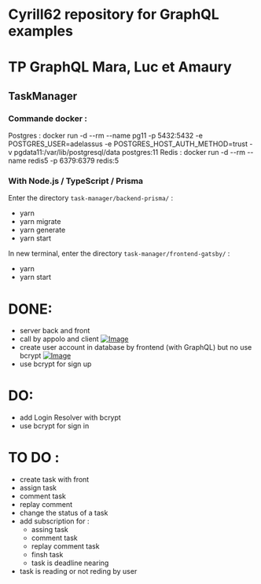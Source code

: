 # Cyrill62 repository for GraphQL examples 
# TP GraphQL Mara, Luc et Amaury 

## TaskManager

### Commande docker :

Postgres : docker run -d --rm --name pg11 -p 5432:5432 -e POSTGRES_USER=adelassus -e POSTGRES_HOST_AUTH_METHOD=trust -v pgdata11:/var/lib/postgresql/data postgres:11
Redis : docker run -d --rm --name redis5 -p 6379:6379 redis:5

### With Node.js / TypeScript / Prisma

Enter the directory `task-manager/backend-prisma/` :
- yarn
- yarn migrate
- yarn generate
- yarn start

In new terminal, enter the directory `task-manager/frontend-gatsby/` :
- yarn
- yarn start

# DONE:
- server back and front
- call by appolo and client
[![Image](https://i.goopics.net/lrb265.png)](https://goopics.net/i/lrb265)
- create user account in database by frontend (with GraphQL) but no use bcrypt
[![Image](https://i.goopics.net/cafh2r.png)](https://goopics.net/i/cafh2r)
- use bcrypt for sign up
# DO:
- add Login Resolver with bcrypt
- use bcrypt for sign in

# TO DO :
- create task with front
- assign task
- comment task
- replay comment
- change the status of a task
- add subscription for :
  - assing task
  - comment task
  - replay comment task
  - finsh task
  - task is deadline nearing
- task is reading or not reding by user